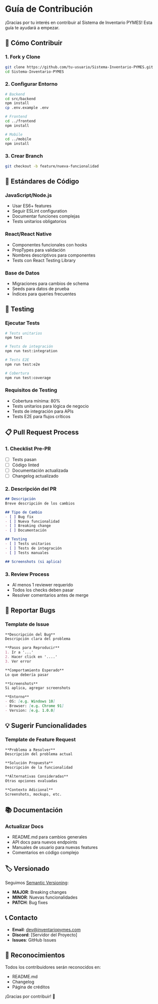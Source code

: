 # Guía de Contribución

¡Gracias por tu interés en contribuir al Sistema de Inventario PYMES! Esta guía te ayudará a empezar.

## 🚀 Cómo Contribuir

### 1. Fork y Clone
```bash
git clone https://github.com/tu-usuario/Sistema-Inventario-PYMES.git
cd Sistema-Inventario-PYMES
```

### 2. Configurar Entorno
```bash
# Backend
cd src/backend
npm install
cp .env.example .env

# Frontend
cd ../frontend
npm install

# Mobile
cd ../mobile
npm install
```

### 3. Crear Branch
```bash
git checkout -b feature/nueva-funcionalidad
```

## 📝 Estándares de Código

### JavaScript/Node.js
- Usar ES6+ features
- Seguir ESLint configuration
- Documentar funciones complejas
- Tests unitarios obligatorios

### React/React Native
- Componentes funcionales con hooks
- PropTypes para validación
- Nombres descriptivos para componentes
- Tests con React Testing Library

### Base de Datos
- Migraciones para cambios de schema
- Seeds para datos de prueba
- Índices para queries frecuentes

## 🧪 Testing

### Ejecutar Tests
```bash
# Tests unitarios
npm test

# Tests de integración
npm run test:integration

# Tests E2E
npm run test:e2e

# Cobertura
npm run test:coverage
```

### Requisitos de Testing
- Cobertura mínima: 80%
- Tests unitarios para lógica de negocio
- Tests de integración para APIs
- Tests E2E para flujos críticos

## 📋 Pull Request Process

### 1. Checklist Pre-PR
- [ ] Tests pasan
- [ ] Código linted
- [ ] Documentación actualizada
- [ ] Changelog actualizado

### 2. Descripción del PR
```markdown
## Descripción
Breve descripción de los cambios

## Tipo de Cambio
- [ ] Bug fix
- [ ] Nueva funcionalidad
- [ ] Breaking change
- [ ] Documentación

## Testing
- [ ] Tests unitarios
- [ ] Tests de integración
- [ ] Tests manuales

## Screenshots (si aplica)
```

### 3. Review Process
- Al menos 1 reviewer requerido
- Todos los checks deben pasar
- Resolver comentarios antes de merge

## 🐛 Reportar Bugs

### Template de Issue
```markdown
**Descripción del Bug**
Descripción clara del problema

**Pasos para Reproducir**
1. Ir a '...'
2. Hacer click en '....'
3. Ver error

**Comportamiento Esperado**
Lo que debería pasar

**Screenshots**
Si aplica, agregar screenshots

**Entorno**
- OS: [e.g. Windows 10]
- Browser: [e.g. Chrome 91]
- Version: [e.g. 1.0.0]
```

## 💡 Sugerir Funcionalidades

### Template de Feature Request
```markdown
**Problema a Resolver**
Descripción del problema actual

**Solución Propuesta**
Descripción de la funcionalidad

**Alternativas Consideradas**
Otras opciones evaluadas

**Contexto Adicional**
Screenshots, mockups, etc.
```

## 📚 Documentación

### Actualizar Docs
- README.md para cambios generales
- API docs para nuevos endpoints
- Manuales de usuario para nuevas features
- Comentarios en código complejo

## 🏷️ Versionado

Seguimos [Semantic Versioning](https://semver.org/):
- **MAJOR**: Breaking changes
- **MINOR**: Nuevas funcionalidades
- **PATCH**: Bug fixes

## 📞 Contacto

- **Email**: dev@inventariopymes.com
- **Discord**: [Servidor del Proyecto]
- **Issues**: GitHub Issues

## 🙏 Reconocimientos

Todos los contribuidores serán reconocidos en:
- README.md
- Changelog
- Página de créditos

¡Gracias por contribuir! 🎉